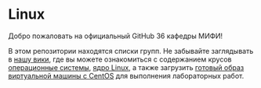 Linux
=====

Добро пожаловать на официальный GitHub 36 кафедры МИФИ!

В этом репозитории находятся списки групп. Не забывайте заглядывать
в [нашу вики](https://github.com/kaf36/linux/wiki), где вы можете
ознакомиться с содержанием крусов
[операционные системы](https://github.com/kaf36/linux/wiki/%D0%9A%D1%83%D1%80%D1%81-%22%D0%9E%D0%BF%D0%B5%D1%80%D0%B0%D1%86%D0%B8%D0%BE%D0%BD%D0%BD%D1%8B%D0%B5-%D1%81%D0%B8%D1%81%D1%82%D0%B5%D0%BC%D1%8B%22), [ядро Linux](https://github.com/kaf36/linux/wiki/%D0%9A%D1%83%D1%80%D1%81-%22%D0%AF%D0%B4%D1%80%D0%BE-Linux%22),
а также загрузить [готовый образ виртуальной машины с CentOS](https://github.com/kaf36/linux/wiki/CentOS)
для выполнения лабораторных работ.
